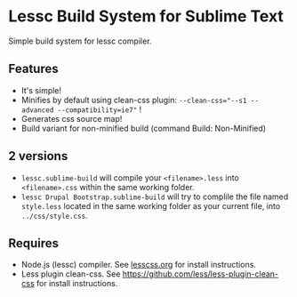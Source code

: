 Lessc Build System for Sublime Text
===================================

Simple build system for lessc compiler. 

Features
--------
- It's simple!
- Minifies by default using clean-css plugin: `--clean-css="--s1 --advanced --compatibility=ie7"` !
- Generates css source map!
- Build variant for non-minified build (command Build: Non-Minified)

2 versions
----------
- `lessc.sublime-build` will compile your `<filename>.less` into `<filename>.css` within the same working folder. 
- `lessc Drupal Bootstrap.sublime-build` will try to complile the file named `style.less` located in the same working folder as your current file, into `../css/style.css`. 

Requires
--------
- Node.js (lessc) compiler. See [lesscss.org](http://lesscss.org/#using-less "Lessc Install instructions") for install instructions.
- Less plugin clean-css. See https://github.com/less/less-plugin-clean-css for install instructions.